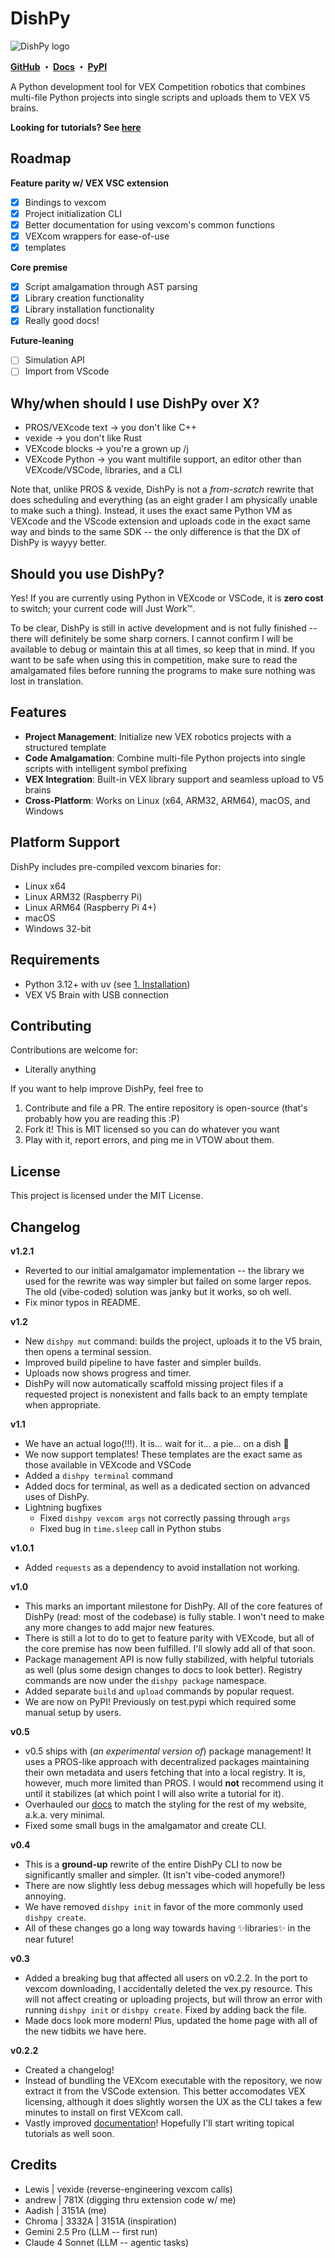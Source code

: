 # DishPy

![DishPy logo](https://raw.githubusercontent.com/aadishv/dishpy/refs/heads/main/logo.png)

**[GitHub](https://github.com/aadishv/dishpy) ・ [Docs](https://aadishv.github.io/dishpy) ・ [PyPI](https://pypi.org/project/dishpy/)**

A Python development tool for VEX Competition robotics that combines multi-file Python projects into single scripts and uploads them to VEX V5 brains.

**Looking for tutorials? See [here](https://aadishv.github.io/dishpy/Tutorial/1_installation/)**

## Roadmap

**Feature parity w/ VEX VSC extension**

 - [x] Bindings to vexcom
 - [x] Project initialization CLI
 - [x] Better documentation for using vexcom's common functions
 - [x] VEXcom wrappers for ease-of-use
 - [x] templates

**Core premise**

 - [x] Script amalgamation through AST parsing
 - [x] Library creation functionality
 - [x] Library installation functionality
 - [x] Really good docs!

**Future-leaning**

 - [ ] Simulation API
 - [ ] Import from VScode

## Why/when should I use DishPy over X?

* PROS/VEXcode text -> you don't like C++
* vexide -> you don't like Rust
* VEXcode blocks -> you're a grown up /j
* VEXcode Python -> you want multifile support, an editor other than VEXcode/VSCode, libraries, and a CLI

Note that, unlike PROS & vexide, DishPy is not a *from-scratch* rewrite that does scheduling and everything (as an eight grader I am physically unable to make such a thing). Instead, it uses the exact same Python VM as VEXcode and the VScode extension and uploads code in the exact same way and binds to the same SDK -- the only difference is that the DX of DishPy is wayyy better.

## Should you use DishPy?

Yes! If you are currently using Python in VEXcode or VSCode, it is **zero cost** to switch; your current code will Just Work™.


To be clear, DishPy is still in active development and is not fully finished -- there will definitely be some sharp corners. I cannot confirm I will be available to debug or maintain this at all times, so keep that in mind. If you want to be safe when using this in competition, make sure to read the amalgamated files before running the programs to make sure nothing was lost in translation.

## Features

- **Project Management**: Initialize new VEX robotics projects with a structured template
- **Code Amalgamation**: Combine multi-file Python projects into single scripts with intelligent symbol prefixing
- **VEX Integration**: Built-in VEX library support and seamless upload to V5 brains
- **Cross-Platform**: Works on Linux (x64, ARM32, ARM64), macOS, and Windows

## Platform Support

DishPy includes pre-compiled vexcom binaries for:

- Linux x64
- Linux ARM32 (Raspberry Pi)
- Linux ARM64 (Raspberry Pi 4+)
- macOS
- Windows 32-bit

## Requirements

- Python 3.12+ with uv (see [1. Installation](https://aadishv.github.io/dishpy/Tutorial/1_installation/))
- VEX V5 Brain with USB connection

## Contributing

Contributions are welcome for:

* Literally anything

If you want to help improve DishPy, feel free to

1. Contribute and file a PR. The entire repository is open-source (that's probably how you are reading this :P)
2. Fork it! This is MIT licensed so you can do whatever you want
3. Play with it, report errors, and ping me in VTOW about them.

## License

This project is licensed under the MIT License.

## Changelog

**v1.2.1**

* Reverted to our initial amalgamator implementation -- the library we used for the rewrite was way simpler but failed on some larger repos. The old (vibe-coded) solution was janky but it works, so oh well.
* Fix minor typos in README.

**v1.2**

* New `dishpy mut` command: builds the project, uploads it to the V5 brain, then opens a terminal session.
* Improved build pipeline to have faster and simpler builds.
* Uploads now shows progress and timer.
* DishPy will now automatically scaffold missing project files if a requested project is nonexistent and falls back to an empty template when appropriate.

**v1.1**

* We have an actual logo(!!!). It is... wait for it... a pie... on a dish 🤯
* We now support templates! These templates are the exact same as those available in VEXcode and VSCode
* Added a `dishpy terminal` command
* Added docs for terminal, as well as a dedicated section on advanced uses of DishPy.
* Lightning bugfixes
  * Fixed `dishpy vexcom args` not correctly passing through `args`
  * Fixed bug in `time.sleep` call in Python stubs

**v1.0.1**

* Added `requests` as a dependency to avoid installation not working.

**v1.0**

* This marks an important milestone for DishPy. All of the core features of DishPy (read: most of the codebase) is fully stable. I won't need to make any more changes to add major new features.
* There is still a lot to do to get to feature parity with VEXcode, but all of the core premise has now been fulfilled. I'll slowly add all of that soon.
* Package management API is now fully stabilized, with helpful tutorials as well (plus some design changes to docs to look better). Registry commands are now under the `dishpy package` namespace.
* Added separate `build` and `upload` commands by popular request.
* We are now on PyPI! Previously on test.pypi which required some manual setup by users.

**v0.5**

* v0.5 ships with (*an experimental version of*) package management! It uses a PROS-like approach with decentralized packages maintaining their own metadata and users fetching that into a local registry. It is, however, much more limited than PROS. I would **not** recommend using it until it stabilizes (at which point I will also write a tutorial for it).
* Overhauled our [docs](https://aadishv.github.io/dishpy) to match the styling for the rest of my website, a.k.a. very minimal.
* Fixed some small bugs in the amalgamator and create CLI.

**v0.4**

* This is a **ground-up** rewrite of the entire DishPy CLI to now be significantly smaller and simpler. (It isn't vibe-coded anymore!)
* There are now slightly less debug messages which will hopefully be less annoying.
* We have removed `dishpy init` in favor of the more commonly used `dishpy create`.
* All of these changes go a long way towards having ✨libraries✨ in the near future!

**v0.3**

* Added a breaking bug that affected all users on v0.2.2. In the port to vexcom downloading, I accidentally deleted the vex.py resource. This will not affect creating or uploading projects, but will throw an error with running `dishpy init` or `dishpy create`. Fixed by adding back the file.
* Made docs look more modern! Plus, updated the home page with all of the new tidbits we have here.

**v0.2.2**

* Created a changelog!
* Instead of bundling the VEXcom executable with the repository, we now extract it from the VSCode extension. This better accomodates VEX licensing, although it does slightly worsen the UX as the CLI takes a few minutes to install on first VEXcom call.
* Vastly improved [documentation](https://aadishv.github.io/dishpy)! Hopefully I'll start writing topical tutorials as well soon.


## Credits

* Lewis | vexide (reverse-engineering vexcom calls)
* andrew | 781X (digging thru extension code w/ me)
* Aadish | 3151A (me)
* Chroma | 3332A | 3151A (inspiration)
* Gemini 2.5 Pro (LLM -- first run)
* Claude 4 Sonnet (LLM -- agentic tasks)
